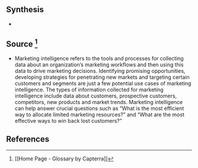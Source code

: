 ## Synthesis
- 
## Source [^1]
- Marketing intelligence refers to the tools and processes for collecting data about an organization’s marketing workflows and then using this data to drive marketing decisions. Identifying promising opportunities, developing strategies for penetrating new markets and targeting certain customers and segments are just a few potential use cases of marketing intelligence. The types of information collected for marketing intelligence include data about customers, prospective customers, competitors, new products and market trends. Marketing intelligence can help answer crucial questions such as “What is the most efficient way to allocate limited marketing resources?” and “What are the most effective ways to win back lost customers?”
## References

[^1]: [[Home Page - Glossary by Capterra]]